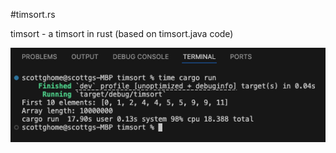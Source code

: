 #timsort.rs  

timsort - a timsort in rust (based on timsort.java code)  

![timsort](timsort.png)  


